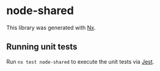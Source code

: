# node-shared

This library was generated with [Nx](https://nx.dev).

## Running unit tests

Run `nx test node-shared` to execute the unit tests via [Jest](https://jestjs.io).
